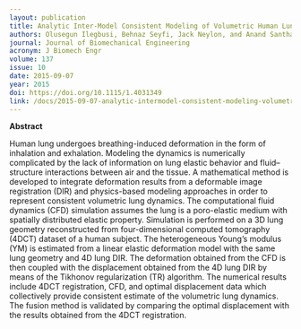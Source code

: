 ```yaml
---
layout: publication
title: Analytic Inter-Model Consistent Modeling of Volumetric Human Lung Dynamics
authors: Olusegun Ilegbusi, Behnaz Seyfi, Jack Neylon, and Anand Santhanam
journal: Journal of Biomechanical Engineering
acronym: J Biomech Engr
volume: 137
issue: 10
date: 2015-09-07
year: 2015
doi: https://doi.org/10.1115/1.4031349
link: /docs/2015-09-07-analytic-intermodel-consistent-modeling-volumetric-human-lung-dynamics.pdf
---
```

**Abstract**

Human lung undergoes breathing-induced deformation in the form of inhalation and exhalation. Modeling the dynamics is numerically complicated by the lack of information on lung elastic behavior and fluid–structure interactions between air and the tissue. A mathematical method is developed to integrate deformation results from a deformable image registration (DIR) and physics-based modeling approaches in order to represent consistent volumetric lung dynamics. The computational fluid dynamics (CFD) simulation assumes the lung is a poro-elastic medium with spatially distributed elastic property. Simulation is performed on a 3D lung geometry reconstructed from four-dimensional computed tomography (4DCT) dataset of a human subject. The heterogeneous Young’s modulus (YM) is estimated from a linear elastic deformation model with the same lung geometry and 4D lung DIR. The deformation obtained from the CFD is then coupled with the displacement obtained from the 4D lung DIR by means of the Tikhonov regularization (TR) algorithm. The numerical results include 4DCT registration, CFD, and optimal displacement data which collectively provide consistent estimate of the volumetric lung dynamics. The fusion method is validated by comparing the optimal displacement with the results obtained from the 4DCT registration.
